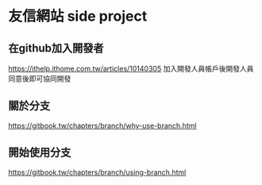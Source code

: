 # 友信網站 side project

## 在github加入開發者 
https://ithelp.ithome.com.tw/articles/10140305
加入開發人員帳戶後開發人員同意後即可協同開發

## 關於分支
https://gitbook.tw/chapters/branch/why-use-branch.html

## 開始使用分支
https://gitbook.tw/chapters/branch/using-branch.html